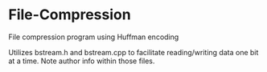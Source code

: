 # File-Compression
File compression program using Huffman encoding

Utilizes bstream.h and bstream.cpp to facilitate reading/writing data one bit at a time.  Note author info within those files.
